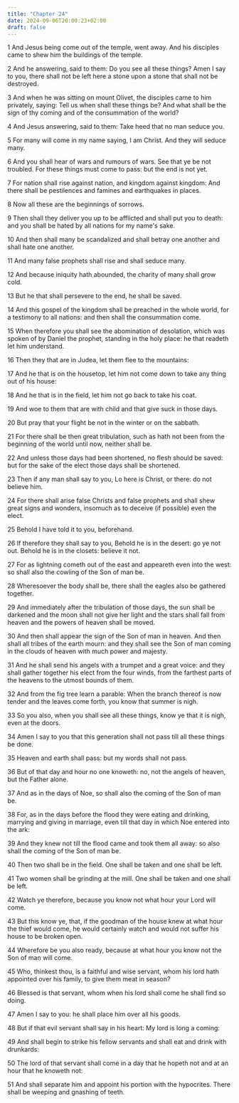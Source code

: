 ```yaml
---
title: "Chapter 24"
date: 2024-09-06T20:00:23+02:00
draft: false
---
```



1 And Jesus being come out of the temple, went away. And his disciples came to shew him the buildings of the temple.

2 And he answering, said to them: Do you see all these things? Amen I say to you, there shall not be left here a stone upon a stone that shall not be destroyed.

3 And when he was sitting on mount Olivet, the disciples came to him privately, saying: Tell us when shall these things be? And what shall be the sign of thy coming and of the consummation of the world?

4 And Jesus answering, said to them: Take heed that no man seduce you.

5 For many will come in my name saying, I am Christ. And they will seduce many.

6 And you shall hear of wars and rumours of wars. See that ye be not troubled. For these things must come to pass: but the end is not yet.

7 For nation shall rise against nation, and kingdom against kingdom: And there shall be pestilences and famines and earthquakes in places.

8 Now all these are the beginnings of sorrows.

9 Then shall they deliver you up to be afflicted and shall put you to death: and you shall be hated by all nations for my name's sake.

10 And then shall many be scandalized and shall betray one another and shall hate one another.

11 And many false prophets shall rise and shall seduce many.

12 And because iniquity hath abounded, the charity of many shall grow cold.

13 But he that shall persevere to the end, he shall be saved.

14 And this gospel of the kingdom shall be preached in the whole world, for a testimony to all nations: and then shall the consummation come.

15 When therefore you shall see the abomination of desolation, which was spoken of by Daniel the prophet, standing in the holy place: he that readeth let him understand.

16 Then they that are in Judea, let them flee to the mountains:

17 And he that is on the housetop, let him not come down to take any thing out of his house:

18 And he that is in the field, let him not go back to take his coat.

19 And woe to them that are with child and that give suck in those days.

20 But pray that your flight be not in the winter or on the sabbath.

21 For there shall be then great tribulation, such as hath not been from the beginning of the world until now, neither shall be.

22 And unless those days had been shortened, no flesh should be saved: but for the sake of the elect those days shall be shortened.

23 Then if any man shall say to you, Lo here is Christ, or there: do not believe him.

24 For there shall arise false Christs and false prophets and shall shew great signs and wonders, insomuch as to deceive (if possible) even the elect.

25 Behold I have told it to you, beforehand.

26 If therefore they shall say to you, Behold he is in the desert: go ye not out. Behold he is in the closets: believe it not.

27 For as lightning cometh out of the east and appeareth even into the west: so shall also the cowling of the Son of man be.

28 Wheresoever the body shall be, there shall the eagles also be gathered together.

29 And immediately after the tribulation of those days, the sun shall be darkened and the moon shall not give her light and the stars shall fall from heaven and the powers of heaven shall be moved.

30 And then shall appear the sign of the Son of man in heaven. And then shall all tribes of the earth mourn: and they shall see the Son of man coming in the clouds of heaven with much power and majesty.

31 And he shall send his angels with a trumpet and a great voice: and they shall gather together his elect from the four winds, from the farthest parts of the heavens to the utmost bounds of them.

32 And from the fig tree learn a parable: When the branch thereof is now tender and the leaves come forth, you know that summer is nigh.

33 So you also, when you shall see all these things, know ye that it is nigh, even at the doors.

34 Amen I say to you that this generation shall not pass till all these things be done.

35 Heaven and earth shall pass: but my words shall not pass.

36 But of that day and hour no one knoweth: no, not the angels of heaven, but the Father alone.

37 And as in the days of Noe, so shall also the coming of the Son of man be.

38 For, as in the days before the flood they were eating and drinking, marrying and giving in marriage, even till that day in which Noe entered into the ark:

39 And they knew not till the flood came and took them all away: so also shall the coming of the Son of man be.

40 Then two shall be in the field. One shall be taken and one shall be left.

41 Two women shall be grinding at the mill. One shall be taken and one shall be left.

42 Watch ye therefore, because you know not what hour your Lord will come.

43 But this know ye, that, if the goodman of the house knew at what hour the thief would come, he would certainly watch and would not suffer his house to be broken open.

44 Wherefore be you also ready, because at what hour you know not the Son of man will come.

45 Who, thinkest thou, is a faithful and wise servant, whom his lord hath appointed over his family, to give them meat in season?

46 Blessed is that servant, whom when his lord shall come he shall find so doing.

47 Amen I say to you: he shall place him over all his goods.

48 But if that evil servant shall say in his heart: My lord is long a coming:

49 And shall begin to strike his fellow servants and shall eat and drink with drunkards:

50 The lord of that servant shall come in a day that he hopeth not and at an hour that he knoweth not:

51 And shall separate him and appoint his portion with the hypocrites. There shall be weeping and gnashing of teeth.

